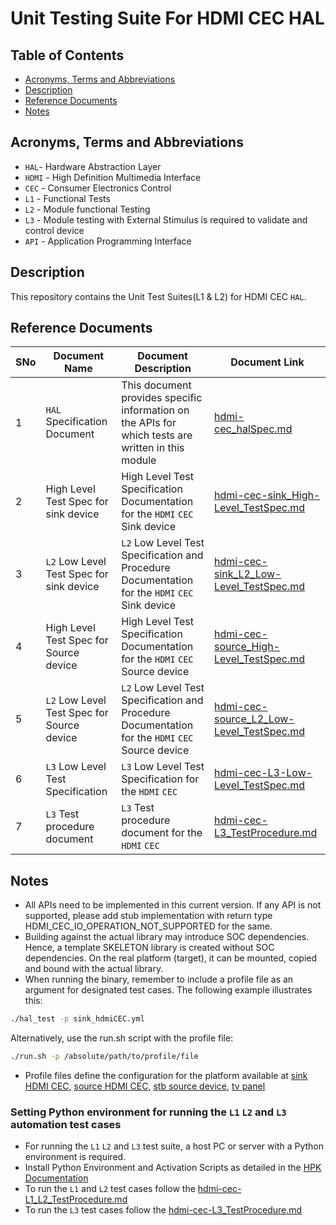 # Unit Testing Suite For HDMI CEC HAL

## Table of Contents

- [Acronyms, Terms and Abbreviations](#acronyms-terms-and-abbreviations)
- [Description](#description)
- [Reference Documents](#reference-documents)
- [Notes](#notes)

## Acronyms, Terms and Abbreviations

- `HAL`- Hardware Abstraction Layer
- `HDMI` - High Definition Multimedia Interface
- `CEC` - Consumer Electronics Control
- `L1` - Functional Tests
- `L2` - Module functional Testing
- `L3` - Module testing with External Stimulus is required to validate and control device
- `API` - Application Programming Interface

## Description

This repository contains the Unit Test Suites(L1 & L2) for HDMI CEC `HAL`.

## Reference Documents

|SNo|Document Name|Document Description|Document Link|
|---|-------------|--------------------|-------------|
|1|`HAL` Specification Document|This document provides specific information on the APIs for which tests are written in this module|[hdmi-cec_halSpec.md](https://github.com/rdkcentral/rdk-halif-hdmi_cec/blob/1.3.9/docs/pages/hdmi-cec_halSpec.md)|
|2|High Level Test Spec for sink device|High Level Test Specification Documentation for the `HDMI` `CEC` Sink device|[hdmi-cec-sink_High-Level_TestSpec.md](docs/pages/hdmi-cec-sink_High-Level_TestSpec.md )|
|3|`L2` Low Level Test Spec for sink device|`L2` Low Level Test Specification and Procedure Documentation for the `HDMI` `CEC` Sink device|[hdmi-cec-sink_L2_Low-Level_TestSpec.md](docs/pages/hdmi-cec-sink_L2_Low-Level_TestSpec.md)|
|4|High Level Test Spec for Source device|High Level Test Specification Documentation for the `HDMI` `CEC` Source device|[hdmi-cec-source_High-Level_TestSpec.md](docs/pages/hdmi-cec-source_High-Level_TestSpec.md)|
|5|`L2` Low Level Test Spec for Source device|`L2` Low Level Test Specification and Procedure Documentation for the `HDMI` `CEC` Source device|[hdmi-cec-source_L2_Low-Level_TestSpec.md](docs/pages/hdmi-cec-source_L2_Low-Level_TestSpec.md)|
|6|`L3` Low Level Test Specification|`L3` Low Level Test Specification for the `HDMI` `CEC`|[hdmi-cec-L3-Low-Level_TestSpec.md](docs/pages/hdmi-cec-L3-Low-Level_TestSpec.md)|
|7|`L3` Test procedure document|`L3` Test procedure document for the `HDMI` `CEC`|[hdmi-cec-L3_TestProcedure.md](docs/pages/hdmi-cec-L3_TestProcedure.md)|

## Notes

- All APIs need to be implemented in this current version. If any API is not supported, please add stub implementation with return type HDMI_CEC_IO_OPERATION_NOT_SUPPORTED for the same.
- Building against the actual library may introduce SOC dependencies. Hence, a template SKELETON library is created without SOC dependencies. On the real platform (target), it can be mounted, copied and bound with the actual library.
- When running the binary, remember to include a profile file as an argument for designated test cases. The following example illustrates this:

```bash
./hal_test -p sink_hdmiCEC.yml
```

Alternatively, use the run.sh script with the profile file:

```bash
./run.sh -p /absolute/path/to/profile/file
```

- Profile files define the configuration for the platform available at [sink HDMI CEC](./profiles/sink/sink_hdmiCEC.yml), [source HDMI CEC](./profiles/source/source_hdmiCEC.yml), [stb source device](./profiles/stb-source-device.yaml), [tv panel](./profiles/tv_panel_5_devices.yaml )

### Setting Python environment for running the `L1` `L2` and `L3` automation test cases

- For running the `L1` `L2` and `L3` test suite, a host PC or server with a Python environment is required.
- Install Python Environment and Activation Scripts as detailed in the [HPK Documentation](https://github.com/rdkcentral/rdk-hpk-documentation/blob/main/README.md#installing-the-python-environment-for-l3-testing-suite)
- To run the `L1` and `L2` test cases follow the [hdmi-cec-L1_L2_TestProcedure.md](docs/pages/hdmi-cec-L1_L2_TestProcedure.md)
- To run the `L3` test cases follow the [hdmi-cec-L3_TestProcedure.md ](docs/pages/hdmi-cec-L3_TestProcedure.md)
